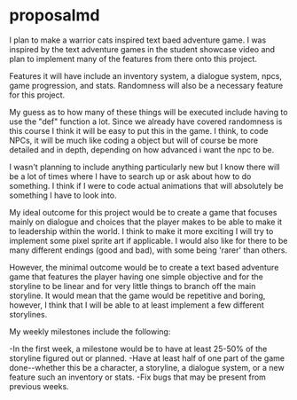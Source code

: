 # proposalmd
I plan to make a warrior cats inspired text baed adventure game. I was inspired by the text adventure games in the student showcase video and plan to implement many of the features from there onto this project.

Features it will have include an inventory system, a dialogue system, npcs, game progression, and stats. Randomness will also be a necessary feature for this project.

My guess as to how many of these things will be executed include having to use the "def" function a lot. Since we already have covered randomness is this course I think it will be easy to put this in the game. I think, to code NPCs, it will be much like coding a object but will of course be more detailed and in depth, depending on how advanced i want the npc to be.

I wasn't planning to include anything particularly new but I know there will be a lot of times where I have to search up or ask about how to do something. I think if I were to code actual animations that will absolutely be something I have to look into.

My ideal outcome for this project would be to create a game that focuses mainly on dialogue and choices that the player makes to be able to make it to leadership within the world. I think to make it more exciting I will try to implement some pixel sprite art if applicable. I would also like for there to be many different endings (good and bad), with some being 'rarer' than others.

However, the minimal outcome would be to create a text based adventure game that features the player having one simple objective and for the storyline to be linear and for very little things to branch off the main storyline. It would mean that the game would be repetitive and boring, however, I think that I will be able to at least implement a few different storylines.

My weekly milestones include the following:

-In the first week, a milestone would be to have at least 25-50% of the storyline figured out or planned.
-Have at least half of one part of the game done--whether this be a character, a storyline, a dialogue system, or a new feature such an inventory or stats.
-Fix bugs that may be present from previous weeks.
